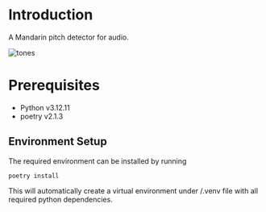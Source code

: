 # Introduction

A Mandarin pitch detector for audio.

![tones](data/output.jpg)

# Prerequisites
- Python v3.12.11
- poetry v2.1.3

## Environment Setup
The required environment can be installed by running 

`poetry install`

This will automatically create a virtual environment under /.venv file with all required python dependencies.
